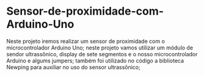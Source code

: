 # Sensor-de-proximidade-com-Arduino-Uno
Neste projeto iremos realizar um sensor de proximidade com o microcontrolador Arduino Uno;
neste projeto vamos utilizar um módulo de sendor ultrassônico, display de sete segmentos e o nosso microcontrolador Arduino e algums jumpers;
também foi utilizado no código a biblioteca Newping para auxiliar no uso do sensor ultrassônico;
